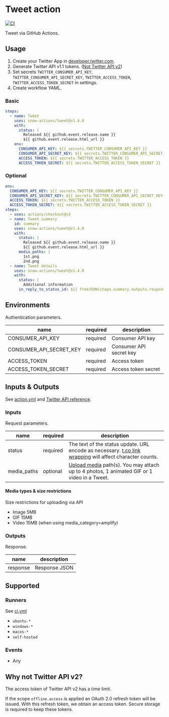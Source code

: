 # Tweet action

[![CI](https://github.com/snow-actions/tweet/actions/workflows/ci.yml/badge.svg)](https://github.com/snow-actions/tweet/actions/workflows/ci.yml)

Tweet via GitHub Actions.

## Usage

1. Create your Twitter App in [developer.twitter.com](https://developer.twitter.com/en/apps).
1. Generate Twitter API v1.1 tokens. ([Not Twitter API v2](#why-not-twitter-api-v2))
1. Set secrets `TWITTER_CONSUMER_API_KEY`, `TWITTER_CONSUMER_API_SECRET_KEY`, `TWITTER_ACCESS_TOKEN`, `TWITTER_ACCESS_TOKEN_SECRET` in settings.
1. Create workflow YAML.

### Basic

```yml
steps:
  - name: Tweet
    uses: snow-actions/tweet@v1.4.0
    with:
      status: |
        Released ${{ github.event.release.name }}
        ${{ github.event.release.html_url }}
    env:
      CONSUMER_API_KEY: ${{ secrets.TWITTER_CONSUMER_API_KEY }}
      CONSUMER_API_SECRET_KEY: ${{ secrets.TWITTER_CONSUMER_API_SECRET_KEY }}
      ACCESS_TOKEN: ${{ secrets.TWITTER_ACCESS_TOKEN }}
      ACCESS_TOKEN_SECRET: ${{ secrets.TWITTER_ACCESS_TOKEN_SECRET }}
```

### Optional

```yml
env:
  CONSUMER_API_KEY: ${{ secrets.TWITTER_CONSUMER_API_KEY }}
  CONSUMER_API_SECRET_KEY: ${{ secrets.TWITTER_CONSUMER_API_SECRET_KEY }}
  ACCESS_TOKEN: ${{ secrets.TWITTER_ACCESS_TOKEN }}
  ACCESS_TOKEN_SECRET: ${{ secrets.TWITTER_ACCESS_TOKEN_SECRET }}
steps:
  - uses: actions/checkout@v3
  - name: Tweet summary
    id: summary
    uses: snow-actions/tweet@v1.4.0
    with:
      status: |
        Released ${{ github.event.release.name }}
        ${{ github.event.release.html_url }}
      media_paths: |
        1st.png
        2nd.png
  - name: Tweet details
    uses: snow-actions/tweet@v1.4.0
    with:
      status: |
        Additional information
      in_reply_to_status_id: ${{ fromJSON(steps.summary.outputs.response).id_str }}
```

## Environments

Authentication parameters.

|name|required|description|
|---|---|---|
|CONSUMER_API_KEY|required|Consumer API key|
|CONSUMER_API_SECRET_KEY|required|Consumer API secret key|
|ACCESS_TOKEN|required|Access token|
|ACCESS_TOKEN_SECRET|required|Access token secret|

## Inputs & Outputs

See [action.yml](action.yml) and [Twitter API reference](https://developer.twitter.com/en/docs/twitter-api/v1/tweets/post-and-engage/api-reference/post-statuses-update).

### Inputs

Request parameters.

|name|required|description|
|---|---|---|
|status|required|The text of the status update. URL encode as necessary. [t.co link wrapping](https://developer.twitter.com/en/docs/basics/tco) will affect character counts.|
|media_paths|optional|[Upload media](https://developer.twitter.com/en/docs/twitter-api/v1/media/upload-media/overview) path(s). You may attach up to 4 photos, 1 animated GIF or 1 video in a Tweet.|

#### Media types & size restrictions

Size restrictions for uploading via API
- Image 5MB
- GIF 15MB
- Video 15MB (when using media_category=amplify)

### Outputs

Response.

|name|description|
|---|---|
|response|Response JSON|

## Supported

### Runners

See [ci.yml](.github/workflows/ci.yml)

- `ubuntu-*`
- `windows-*`
- `macos-*`
- `self-hosted`

### Events

- Any

## Why not Twitter API v2?

The access token of Twitter API v2 has a time limit.

If the scope `offline.access` is applied an OAuth 2.0 refresh token will be issued. With this refresh token, we obtain an access token. Secure storage is required to keep these tokens.
